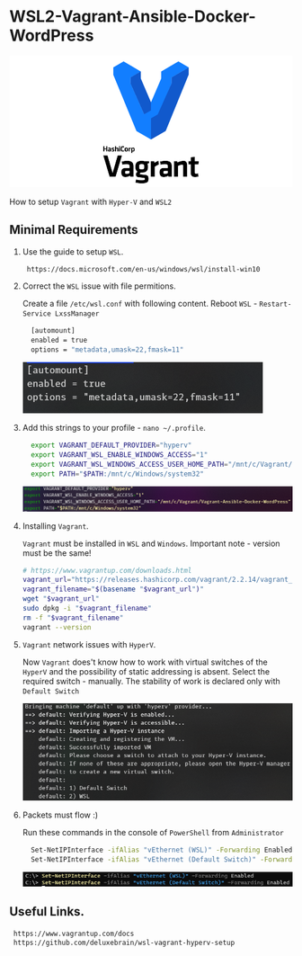 # WSL2-Vagrant-Ansible-Docker-WordPress

![](!images/1.png)

How to setup `Vagrant` with `Hyper-V` and `WSL2`

## Minimal Requirements 

1. Use the guide to setup `WSL`.

    ```sh
     https://docs.microsoft.com/en-us/windows/wsl/install-win10
    ```

2. Correct the `WSL` issue with file permitions.

    Create a file `/etc/wsl.conf` with following content. Reboot `WSL` - `Restart-Service LxssManager`

    ```sh
      [automount]
      enabled = true
      options = "metadata,umask=22,fmask=11"
    ```
      ![](!images/2.PNG)

3. Add this strings to your profile - `nano ~/.profile`.

    ```sh
      export VAGRANT_DEFAULT_PROVIDER="hyperv"
      export VAGRANT_WSL_ENABLE_WINDOWS_ACCESS="1"
      export VAGRANT_WSL_WINDOWS_ACCESS_USER_HOME_PATH="/mnt/c/Vagrant/YourProjectCatalog"
      export PATH="$PATH:/mnt/c/Windows/system32"
    ```
      ![](!images/3.PNG)

4. Installing `Vagrant`.

    `Vagrant` must be installed in `WSL` and `Windows`. Important note - version must be the same! 

    ```sh
    # https://www.vagrantup.com/downloads.html
    vagrant_url="https://releases.hashicorp.com/vagrant/2.2.14/vagrant_2.2.14_x86_64.deb"
    vagrant_filename="$(basename "$vagrant_url")"
    wget "$vagrant_url"
    sudo dpkg -i "$vagrant_filename"
    rm -f "$vagrant_filename"
    vagrant --version
    ```
5. `Vagrant` network issues  with `HyperV`.

    Now `Vagrant` does't know how to work with virtual switches of the `HyperV` and the possibility of static addressing is absent. Select the required switch - manually. The stability of work is declared only with `Default Switch`

      ![](!images/4.PNG)

6. Packets must flow :)

    Run these commands in the console of `PowerShell` from `Administrator`

    ```sh
      Set-NetIPInterface -ifAlias "vEthernet (WSL)" -Forwarding Enabled
      Set-NetIPInterface -ifAlias "vEthernet (Default Switch)" -Forwarding Enabled
    ```
      ![](!images/5.PNG)
 
## Useful Links.

     https://www.vagrantup.com/docs
     https://github.com/deluxebrain/wsl-vagrant-hyperv-setup

